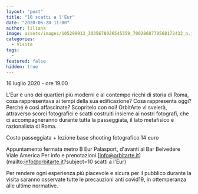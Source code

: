 ```yaml
---
layout: "post"
title: "10 scatti a l'Eur"
date: "2020-06-28 11:00"
author: liliana
image: assets/images/105299913_3035678026545359_7002868770568172432_n.jpg
categories:
  - Visite
tags:
  -
featured: false
hidden: true
---
```

16 luglio 2020 - ore 19.00

L’Eur è uno dei quartieri più moderni e al contempo ricchi di storia di Roma, cosa rappresentava ai tempi della sua edificazione? Cosa rappresenta oggi? Perché è così affascinate? Scopritelo con noi! OrbitArte vi svelerà, attraverso scorci fotografici e scatti costruiti insieme ai nostri fotografi, che ci accompagneranno durante tutta la passeggiata, il lato metafisico e razionalista di Roma.

Costo passeggiata + lezione base shooting fotografico 14 euro

Appuntamento fermata metro B Eur Palasport, d'avanti al Bar Belvedere
Viale America
Per info e prenotazioni [info@orbitarte.it](mailto:info@orbitarte.it?subject=10 scatti a l'Eur)


Per rendere ogni esperienza più piacevole e sicura per il pubblico durante la visita  saranno osservate tutte le precauzioni anti covid19, in ottemperanza alle ultime normative.
![]()
